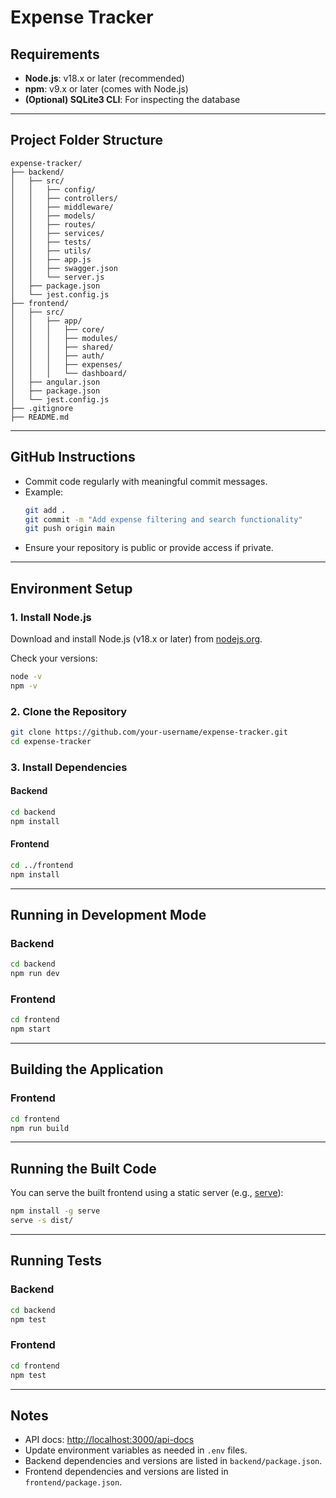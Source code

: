 # Expense Tracker

## Requirements

- **Node.js**: v18.x or later (recommended)
- **npm**: v9.x or later (comes with Node.js)
- **(Optional) SQLite3 CLI**: For inspecting the database

---

## Project Folder Structure

```
expense-tracker/
├── backend/
│   ├── src/
│   │   ├── config/
│   │   ├── controllers/
│   │   ├── middleware/
│   │   ├── models/
│   │   ├── routes/
│   │   ├── services/
│   │   ├── tests/
│   │   ├── utils/
│   │   ├── app.js
│   │   ├── swagger.json
│   │   └── server.js
│   ├── package.json
│   └── jest.config.js
├── frontend/
│   ├── src/
│   │   ├── app/
│   │   │   ├── core/
│   │   │   ├── modules/
│   │   │   ├── shared/
│   │   │   ├── auth/
│   │   │   ├── expenses/
│   │   │   └── dashboard/
│   ├── angular.json
│   ├── package.json
│   └── jest.config.js
├── .gitignore
├── README.md
```

---

## GitHub Instructions

- Commit code regularly with meaningful commit messages.
- Example:
  ```sh
  git add .
  git commit -m "Add expense filtering and search functionality"
  git push origin main
  ```
- Ensure your repository is public or provide access if private.

---

## Environment Setup

### 1. Install Node.js

Download and install Node.js (v18.x or later) from [nodejs.org](https://nodejs.org/).

Check your versions:

```sh
node -v
npm -v
```

### 2. Clone the Repository

```sh
git clone https://github.com/your-username/expense-tracker.git
cd expense-tracker
```

### 3. Install Dependencies

#### Backend

```sh
cd backend
npm install
```

#### Frontend

```sh
cd ../frontend
npm install
```

---

## Running in Development Mode

### Backend

```sh
cd backend
npm run dev
```

### Frontend

```sh
cd frontend
npm start
```

---

## Building the Application

### Frontend

```sh
cd frontend
npm run build
```

---

## Running the Built Code

You can serve the built frontend using a static server (e.g., [serve](https://www.npmjs.com/package/serve)):

```sh
npm install -g serve
serve -s dist/
```

---

## Running Tests

### Backend

```sh
cd backend
npm test
```

### Frontend

```sh
cd frontend
npm test
```

---

## Notes

- API docs: [http://localhost:3000/api-docs](http://localhost:3000/api-docs)
- Update environment variables as needed in `.env` files.
- Backend dependencies and versions are listed in `backend/package.json`.
- Frontend dependencies and versions are listed in `frontend/package.json`.